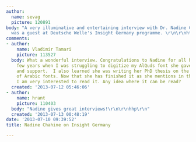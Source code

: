 ```yaml
---
author:
  name: sevag
  picture: 120891
body: "A very illuminative and entertaining interview with Dr. Nadine Chahine, who
  was a guest at Deutsche Welle's Insight Germany programme. \r\n\r\nhttp://www.dw.de/insight-germany-lebanese-typographer-nadine-chahine-2013-07-03/e-16881203-9798"
comments:
- author:
    name: Vladimir Tamari
    picture: 113527
  body: What a wonderful interview. Congratulations to Nadine for all her achievements.  A
    few years when I was struggling to digitize my AlQuds font she gave me some hints
    and support.  I also learned she was writing her PhD thesis on the legibility
    of Arabic fonts. Now that she has finished it as she mentions in the interview,
    I am very interested to read it. Any idea where it can be read?
  created: '2013-07-12 05:46:06'
- author:
    name: hrant
    picture: 110403
  body: "Nadine gives great interviews!\r\n\r\nhhp\r\n"
  created: '2013-07-13 00:48:19'
date: '2013-07-10 09:39:52'
title: Nadine Chahine on Insight Germany

---
```

